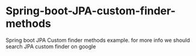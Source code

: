 # Spring-boot-JPA-custom-finder-methods
Spring boot JPA Custom finder methods example. for more info we should search JPA custom finder on google

